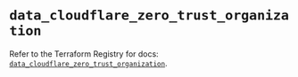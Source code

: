 # `data_cloudflare_zero_trust_organization`

Refer to the Terraform Registry for docs: [`data_cloudflare_zero_trust_organization`](https://registry.terraform.io/providers/cloudflare/cloudflare/5.8.2/docs/data-sources/zero_trust_organization).
